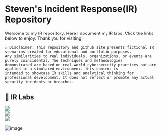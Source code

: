 # Steven's Incident Response(IR) Repository
Welcome to my IR repository. Here I document my IR labs. Click the links below to enjoy. Thank you for visiting!
```
⚠️ Disclaimer: This repository and github site presents fictional IR scenarios created for educational and portfolio purposes.
Any similarities to real individuals, organizations, or events are purely coincidental. The techniques and methodologies
demonstrated are based on real-world cybersecurity practices but are applied in a simulated environment. This content is
intended to showcase IR skills and analytical thinking for professional development. It does not reflect or promote any actual
security incidents or breaches.
```

## 📄 IR Labs
<a href=""><img src="https://img.shields.io/badge/-IR Scenario: Virtual Machine Brute Force Detection-000000?&style=for-the-badge&logo=medium&logoColor=white"/></a>
<br>
<a href=""><img src="https://img.shields.io/badge/-IR Scenario: PowerShell Suspicious Web Request-000000?&style=for-the-badge&logo=medium&logoColor=white"/></a>
<br>
<a href=""><img src="https://img.shields.io/badge/-IR Scenario: Potential Impossible Travel-000000?&style=for-the-badge&logo=medium&logoColor=white"/></a>



![image](https://github.com/user-attachments/assets/8bc3f1fb-8b5e-44bd-94a3-769399a9c6d0)


